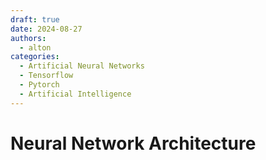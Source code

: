 ```yaml
---
draft: true
date: 2024-08-27
authors:
  - alton
categories:
  - Artificial Neural Networks
  - Tensorflow
  - Pytorch
  - Artificial Intelligence
---
```


# Neural Network Architecture



